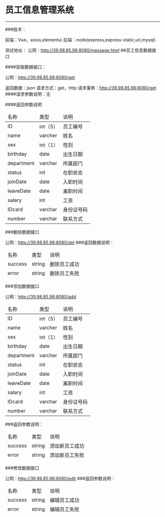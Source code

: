 ﻿# 员工信息管理系统

<hr>
###技术：

 前端：Vue，axios,elementui
 后端：node(express,express-static,url,mysql)
 
 测试地址：
 公网：http://39.98.85.98:8080/message.html
##员工信息数据接口

 
####获取数据接口：

公网：http://39.98.85.98:8080/get

返回数据：json
请求方式：get，http
请求事例：http://39.98.85.98:8080/get
####请求参数说明：无

####返回参数说明

<table>
    <thead>
        <tr>
            <td>名称</td>
            <td>类型</td>
            <td>说明</td>
        </tr>
    </thead>
    <tbody>
        <tr>
            <td>ID</td>
            <td>int（5）</td>
            <td>员工编号</td>
        </tr>
         <tr>
            <td>name</td>
            <td>varcher</td>
            <td>姓名</td>
        </tr>
         <tr>
            <td>sex</td>
            <td>int（1）</td>
            <td>性别</td>
        </tr>
         <tr>
            <td>birthday</td>
            <td>date</td>
            <td>出生日期</td>
        </tr>
        <tr>
            <td>department</td>
            <td>varcher</td>
            <td>所属部门</td>
        </tr>
        <tr>
            <td>status</td>
            <td>int</td>
            <td>在职状态</td>
        </tr>
        <tr>
            <td>joinDate</td>
            <td>date</td>
            <td>入职时间</td>
        </tr>
        <tr>
            <td>leaveDate</td>
            <td>date</td>
            <td>离职时间</td>
        </tr>
        <tr>
            <td>salary</td>
            <td>int</td>
            <td>工资</td>
        </tr>
        <tr>
            <td>IDcard</td>
            <td>varchar</td>
            <td>身份证号码</td>
        </tr>
        <tr>
            <td>number</td>
            <td>varchar</td>
            <td>联系方式</td>
        </tr>
    </tbody>
</table> 
###删除数据接口

公网：http://39.98.85.98:8080/del
###返回数据说明：

<table>
    <thead>
        <tr>
            <td>名称</td>
            <td>类型</td>
            <td>说明</td>
        </tr>
        <tr>
            <td>success</td>
            <td>string</td>
            <td>删除员工成功</td>
        </tr>
        <tr>
            <td>error</td>
            <td>string</td>
            <td>删除员工失败</td>
        </tr>
    </thead>
</table>
###添加数据接口    

公网：http://39.98.85.98:8080/add
<table>
    <thead>
        <tr>
            <td>名称</td>
            <td>类型</td>
            <td>说明</td>
        </tr>
    </thead>
    <tbody>
        <tr>
            <td>ID</td>
            <td>int（5）</td>
            <td>员工编号</td>
        </tr>
         <tr>
            <td>name</td>
            <td>varcher</td>
            <td>姓名</td>
        </tr>
         <tr>
            <td>sex</td>
            <td>int（1）</td>
            <td>性别</td>
        </tr>
         <tr>
            <td>birthday</td>
            <td>date</td>
            <td>出生日期</td>
        </tr>
        <tr>
            <td>department</td>
            <td>varcher</td>
            <td>所属部门</td>
        </tr>
        <tr>
            <td>status</td>
            <td>int</td>
            <td>在职状态</td>
        </tr>
        <tr>
            <td>joinDate</td>
            <td>date</td>
            <td>入职时间</td>
        </tr>
        <tr>
            <td>leaveDate</td>
            <td>date</td>
            <td>离职时间</td>
        </tr>
        <tr>
            <td>salary</td>
            <td>int</td>
            <td>工资</td>
        </tr>
        <tr>
            <td>IDcard</td>
            <td>varchar</td>
            <td>身份证号码</td>
        </tr>
        <tr>
            <td>number</td>
            <td>varchar</td>
            <td>联系方式</td>
        </tr>
    </tbody>
</table> 
###返回参数说明：

<table>
    <thead>
        <tr>
            <td>名称</td>
            <td>类型</td>
            <td>说明</td>
        </tr>
        <tr>
            <td>success</td>
            <td>string</td>
            <td>添加新员工成功</td>
        </tr>
        <tr>
            <td>error</td>
            <td>string</td>
            <td>添加新员工失败</td>
        </tr>
    </thead>
</table>
###修改数据接口

公网：http://39.98.85.98:8080/edit
###返回参数说明：

<table>
    <thead>
        <tr>
            <td>名称</td>
            <td>类型</td>
            <td>说明</td>
        </tr>
        <tr>
            <td>success</td>
            <td>string</td>
            <td>编辑员工成功</td>
        </tr>
        <tr>
            <td>error</td>
            <td>string</td>
            <td>编辑员工失败</td>
        </tr>
    </thead>
</table>








